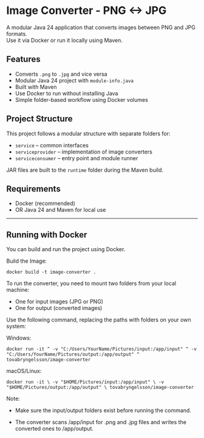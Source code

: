 # Image Converter - PNG <-> JPG

A modular Java 24 application that converts images between PNG and JPG formats.  
Use it via Docker or run it locally using Maven.

## Features

- Converts `.png` to `.jpg` and vice versa
- Modular Java 24 project with `module-info.java`
- Built with Maven
- Use Docker to run without installing Java
- Simple folder-based workflow using Docker volumes

## Project Structure

This project follows a modular structure with separate folders for:

- `service` – common interfaces
- `serviceprovider` – implementation of image converters
- `serviceconsumer` – entry point and module runner

JAR files are built to the `runtime` folder during the Maven build.

## Requirements

- Docker (recommended)
- OR Java 24 and Maven for local use

---

## Running with Docker

You can build and run the project using Docker.

Build the Image:

``docker build -t image-converter .``

To run the converter, you need to mount two folders from your local machine:

- One for input images (JPG or PNG)
- One for output (converted images)

Use the following command, replacing the paths with folders on your own system:

Windows:

``
docker run -it ^
  -v "C:/Users/YourName/Pictures/input:/app/input" ^
  -v "C:/Users/YourName/Pictures/output:/app/output" ^
  tovabryngelsson/image-converter
``

macOS/Linux:

``
docker run -it \
  -v "$HOME/Pictures/input:/app/input" \
  -v "$HOME/Pictures/output:/app/output" \
  tovabryngelsson/image-converter
``

Note:

- Make sure the input/output folders exist before running the command.

- The converter scans /app/input for .png and .jpg files and writes the converted ones to /app/output.
